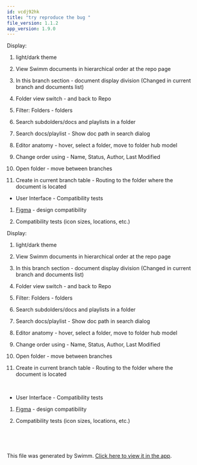 ```yaml
---
id: vcdj92hk
title: "try reproduce the bug "
file_version: 1.1.2
app_version: 1.9.0
---
```


Display:

1.  light/dark theme

2.  View Swimm documents in hierarchical order at the repo page

3.  In this branch section - document display division (Changed in current branch and documents list)

4.  Folder view switch - and back to Repo

5.  Filter: Folders - folders

6.  Search subdolders/docs and playlists in a folder

7.  Search docs/playlist - Show doc path in search dialog

8.  Editor anatomy - hover, select a folder, move to folder hub model

9.  Change order using - Name, Status, Author, Last Modified

10.  Open folder - move between branches

11.  Create in current branch table - Routing to the folder where the document is located
*   User Interface - Compatibility tests
1.  [Figma](https://www.figma.com/file/J0WvA8KssUSd1xJM933B1L/Folder-Hierarchy-%26-Doc-Sidebar?type=design&node-id=1576-126901&t=2JM0rLwBmLsCHDVy-0) - design compatibility

2.  Compatibility tests (icon sizes, locations, etc.)

Display:

1.  light/dark theme

2.  View Swimm documents in hierarchical order at the repo page

3.  In this branch section - document display division (Changed in current branch and documents list)

4.  Folder view switch - and back to Repo

5.  Filter: Folders - folders

6.  Search subdolders/docs and playlists in a folder

7.  Search docs/playlist - Show doc path in search dialog

8.  Editor anatomy - hover, select a folder, move to folder hub model

9.  Change order using - Name, Status, Author, Last Modified

10.  Open folder - move between branches

11.  Create in current branch table - Routing to the folder where the document is located
<br/>

*   User Interface - Compatibility tests
1.  [Figma](https://www.figma.com/file/J0WvA8KssUSd1xJM933B1L/Folder-Hierarchy-%26-Doc-Sidebar?type=design&node-id=1576-126901&t=2JM0rLwBmLsCHDVy-0) - design compatibility

2.  Compatibility tests (icon sizes, locations, etc.)

    <br/>

<br/>

This file was generated by Swimm. [Click here to view it in the app](https://swimm-web-app.web.app/repos/Z2l0aHViJTNBJTNBTm9hUmVwbyUzQSUzQU5vYW96ZXI=/docs/vcdj92hk).
